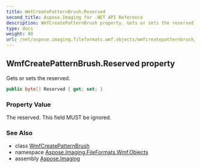 ```yaml
---
title: WmfCreatePatternBrush.Reserved
second_title: Aspose.Imaging for .NET API Reference
description: WmfCreatePatternBrush property. Gets or sets the reserved
type: docs
weight: 40
url: /net/aspose.imaging.fileformats.wmf.objects/wmfcreatepatternbrush/reserved/
---
```

## WmfCreatePatternBrush.Reserved property

Gets or sets the reserved.

```csharp
public byte[] Reserved { get; set; }
```

### Property Value

The reserved. This field MUST be ignored.

### See Also

* class [WmfCreatePatternBrush](../)
* namespace [Aspose.Imaging.FileFormats.Wmf.Objects](../../wmfcreatepatternbrush/)
* assembly [Aspose.Imaging](../../../)


